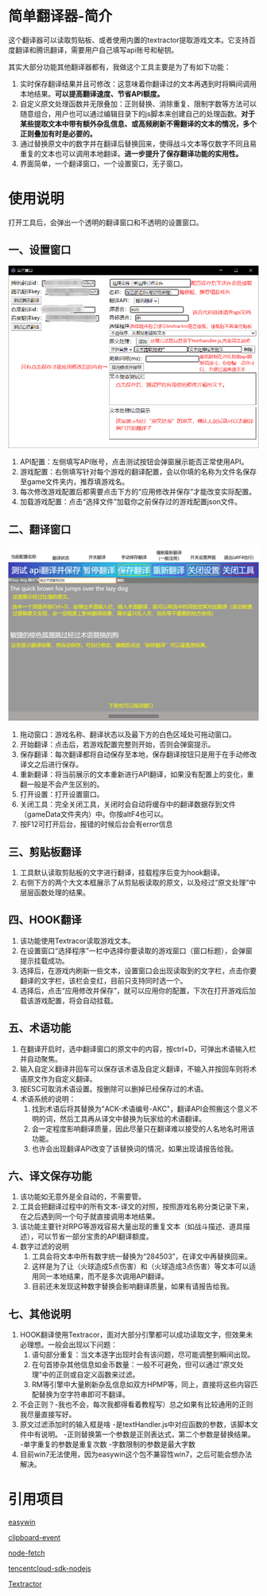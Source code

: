 
# 简单翻译器-简介

这个翻译器可以读取剪贴板、或者使用内置的textractor提取游戏文本。它支持百度翻译和腾讯翻译，需要用户自己填写api账号和秘钥。

其实大部分功能其他翻译器都有，我做这个工具主要是为了有如下功能：

1. 实时保存翻译结果并且可修改：这意味着你翻译过的文本再遇到时将瞬间调用本地结果。**可以提高翻译速度、节省API额度。**
2. 自定义原文处理函数并无限叠加：正则替换、消除重复、限制字数等方法可以随意组合，用户也可以通过编辑目录下的js脚本来创建自己的处理函数。**对于某些提取文本中带有额外杂乱信息、或高频刷新不需翻译的文本的情况，多个正则叠加有时是必要的。**
3. 通过替换原文中的数字并在翻译后替换回来，使得战斗文本等仅数字不同且易重复的文本也可以调用本地翻译。**进一步提升了保存翻译功能的实用性。**
4. 界面简单，一个翻译窗口，一个设置窗口，无子窗口。

# 使用说明
打开工具后，会弹出一个透明的翻译窗口和不透明的设置窗口。

## 一、设置窗口

![设置窗口](教程/%E8%AE%BE%E7%BD%AE%E7%95%8C%E9%9D%A2.png) 

1. API配置：左侧填写API账号，点击测试按钮会弹窗展示能否正常使用API。
2. 游戏配置：右侧填写针对每个游戏的翻译配置，会以你填的名称为文件名保存至game文件夹内，推荐填游戏名。
3. 每次修改游戏配置后都需要点击下方的“应用修改并保存”才能改变实际配置。
4. 加载游戏配置：点击“选择文件”加载你之前保存过的游戏配置json文件。

## 二、翻译窗口

![翻译窗口](教程/%E7%BF%BB%E8%AF%91%E7%95%8C%E9%9D%A2.png)

1. 拖动窗口：游戏名称、翻译状态以及最下方的白色区域处可拖动窗口。
2. 开始翻译：点击后，若游戏配置完整则开始，否则会弹窗提示。
3. 保存翻译：每次翻译都将自动保存至本地，保存翻译按钮只是用于在手动修改译文之后进行保存。
4. 重新翻译：将当前展示的文本重新进行API翻译，如果没有配置上的变化，重翻一般是不会产生区别的。
5. 打开设置：打开设置窗口。
6. 关闭工具：完全关闭工具，关闭时会自动将缓存中的翻译数据存到文件（gameData文件夹内）中。你按altF4也可以。
7. 按F12可打开后台，报错的时候后台会有error信息

## 三、剪贴板翻译
1. 工具默认读取剪贴板的文字进行翻译，挂载程序后变为hook翻译。
2. 右侧下方的两个大文本框展示了从剪贴板读取的原文，以及经过“原文处理”中层层函数处理的结果。

## 四、HOOK翻译
1. 该功能使用Textracor读取游戏文本。
2. 在设置窗口“选择程序”一栏中选择你要读取的游戏窗口（窗口标题），会弹窗提示挂载成功。
3. 选择后，在游戏内刷新一些文本，设置窗口会出现读取到的文字栏，点击你要翻译的文字栏，该栏会变红，目前只支持同时选一个。
4. 选择后，点击“应用修改并保存”，就可以应用你的配置，下次在打开游戏后加载该游戏配置，将会自动挂载。

## 五、术语功能
1. 在翻译开启时，选中翻译窗口的原文中的内容，按ctrl+D，可弹出术语输入栏并自动聚焦。
2. 输入自定义翻译并回车可以保存该术语及自定义翻译，不输入并按回车则将术语原文作为自定义翻译。
3. 按ESC可取消术语设置。按删除可以删掉已经保存过的术语。
4. 术语系统的说明：
    1. 找到术语后将其替换为"ACK-术语编号-AKC"，翻译API会照搬这个意义不明的词，然后工具再从译文中替换为玩家给的术语翻译。
    2. 会一定程度影响翻译质量，因此尽量只在翻译难以接受的人名地名时用该功能。
    3. 也许会出现翻译API改变了该替换词的情况，如果出现请报告给我。

## 六、译文保存功能
1. 该功能如无意外是全自动的，不需要管。
2. 工具会把翻译过程中的所有文本-译文的对照，按照游戏名称分类记录下来，在之后遇到同一个句子就直接调用本地结果。
3. 该功能主要针对RPG等游戏容易大量出现的重复文本（如战斗描述、道具描述），可以节省一部分宝贵的API翻译额度。
4. 数字过滤的说明
    1. 工具会将文本中所有数字统一替换为“284503”，在译文中再替换回来。
    2. 这样是为了让（火球造成5点伤害）和（火球造成3点伤害）等文本可以适用同一本地结果，而不是多次调用API翻译。
    3. 目前还未发现这种数字替换会影响翻译质量，如果有请报告给我。

## 七、其他说明
1. HOOK翻译使用Textracor，面对大部分引擎都可以成功读取文字，但效果未必理想。一般会出现以下问题：
    1. 语句部分重复：当文本逐字出现时会有该问题，尽可能调整到瞬间出现。
    2. 在句首掺杂其他信息如金币数量：一般不可避免，但可以通过“原文处理”中的正则或自定义函数来过滤。
    3. RM等引擎中大量刷新杂乱信息如双方HPMP等，同上，直接将这些内容匹配替换为空字符串即可不翻译。
2. 不会正则？-我也不会，每次我都得看着教程写）总之如果有比较通用的正则我尽量直接写好。
3. 原文过滤添加时的输入框是啥
    -是textHandler.js中对应函数的参数，该脚本文件中有说明。
    -正则替换第一个参数是正则表达式，第二个参数是替换结果。
    -单字重复的参数是重复次数
    -字数限制的参数是最大字数
4. 目前win7无法使用，因为easywin这个包不兼容性win7，之后可能会想办法解决。

# 引用项目
[easywin](https://www.npmjs.com/package/easywin)

[clipboard-event](https://www.npmjs.com/package/clipboard-event)

[node-fetch](https://www.npmjs.com/package/node-fetch)

[tencentcloud-sdk-nodejs](https://www.npmjs.com/package/tencentcloud-sdk-nodejs)

[Textractor](https://github.com/Artikash/Textractor)